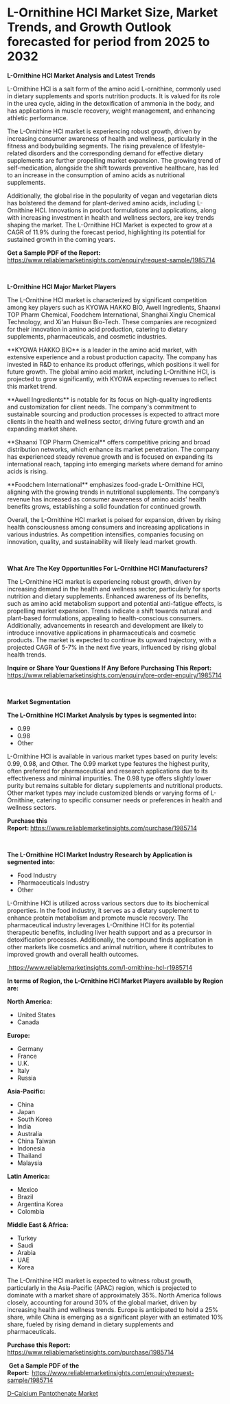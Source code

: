 <p><h1>L-Ornithine HCl Market Size, Market Trends, and Growth Outlook forecasted for period from 2025 to 2032</h1></p><p><strong>L-Ornithine HCl Market Analysis and Latest Trends</strong></p>
<p><p>L-Ornithine HCl is a salt form of the amino acid L-ornithine, commonly used in dietary supplements and sports nutrition products. It is valued for its role in the urea cycle, aiding in the detoxification of ammonia in the body, and has applications in muscle recovery, weight management, and enhancing athletic performance.</p><p>The L-Ornithine HCl market is experiencing robust growth, driven by increasing consumer awareness of health and wellness, particularly in the fitness and bodybuilding segments. The rising prevalence of lifestyle-related disorders and the corresponding demand for effective dietary supplements are further propelling market expansion. The growing trend of self-medication, alongside the shift towards preventive healthcare, has led to an increase in the consumption of amino acids as nutritional supplements.</p><p>Additionally, the global rise in the popularity of vegan and vegetarian diets has bolstered the demand for plant-derived amino acids, including L-Ornithine HCl. Innovations in product formulations and applications, along with increasing investment in health and wellness sectors, are key trends shaping the market. The L-Ornithine HCl Market is expected to grow at a CAGR of 11.9% during the forecast period, highlighting its potential for sustained growth in the coming years.</p></p>
<p><strong>Get a Sample PDF of the Report:&nbsp;</strong> <a href="https://www.reliablemarketinsights.com/enquiry/request-sample/1985714?utm_campaign=2206&utm_medium=2&utm_source=Github&utm_content=ia&utm_term=04022025&utm_id=l-ornithine-hcl">https://www.reliablemarketinsights.com/enquiry/request-sample/1985714</a></p>
<p>&nbsp;</p>
<p><strong>L-Ornithine HCl Major Market Players</strong></p>
<p><p>The L-Ornithine HCl market is characterized by significant competition among key players such as KYOWA HAKKO BIO, Awell Ingredients, Shaanxi TOP Pharm Chemical, Foodchem International, Shanghai Xinglu Chemical Technology, and Xi'an Huisun Bio-Tech. These companies are recognized for their innovation in amino acid production, catering to dietary supplements, pharmaceuticals, and cosmetic industries.</p><p>**KYOWA HAKKO BIO** is a leader in the amino acid market, with extensive experience and a robust production capacity. The company has invested in R&D to enhance its product offerings, which positions it well for future growth. The global amino acid market, including L-Ornithine HCl, is projected to grow significantly, with KYOWA expecting revenues to reflect this market trend.</p><p>**Awell Ingredients** is notable for its focus on high-quality ingredients and customization for client needs. The company's commitment to sustainable sourcing and production processes is expected to attract more clients in the health and wellness sector, driving future growth and an expanding market share.</p><p>**Shaanxi TOP Pharm Chemical** offers competitive pricing and broad distribution networks, which enhance its market penetration. The company has experienced steady revenue growth and is focused on expanding its international reach, tapping into emerging markets where demand for amino acids is rising.</p><p>**Foodchem International** emphasizes food-grade L-Ornithine HCl, aligning with the growing trends in nutritional supplements. The company’s revenue has increased as consumer awareness of amino acids’ health benefits grows, establishing a solid foundation for continued growth.</p><p>Overall, the L-Ornithine HCl market is poised for expansion, driven by rising health consciousness among consumers and increasing applications in various industries. As competition intensifies, companies focusing on innovation, quality, and sustainability will likely lead market growth.</p></p>
<p>&nbsp;</p>
<p><strong>What Are The Key Opportunities For L-Ornithine HCl Manufacturers?</strong></p>
<p><p>The L-Ornithine HCl market is experiencing robust growth, driven by increasing demand in the health and wellness sector, particularly for sports nutrition and dietary supplements. Enhanced awareness of its benefits, such as amino acid metabolism support and potential anti-fatigue effects, is propelling market expansion. Trends indicate a shift towards natural and plant-based formulations, appealing to health-conscious consumers. Additionally, advancements in research and development are likely to introduce innovative applications in pharmaceuticals and cosmetic products. The market is expected to continue its upward trajectory, with a projected CAGR of 5-7% in the next five years, influenced by rising global health trends.</p></p>
<p><strong>Inquire or Share Your Questions If Any Before Purchasing This Report:</strong> <a href="https://www.reliablemarketinsights.com/enquiry/pre-order-enquiry/1985714?utm_campaign=2206&utm_medium=2&utm_source=Github&utm_content=ia&utm_term=04022025&utm_id=l-ornithine-hcl">https://www.reliablemarketinsights.com/enquiry/pre-order-enquiry/1985714</a></p>
<p>&nbsp;</p>
<p><strong>Market Segmentation</strong></p>
<p><strong>The L-Ornithine HCl Market Analysis by types is segmented into:</strong></p>
<p><ul><li>0.99</li><li>0.98</li><li>Other</li></ul></p>
<p><p>L-Ornithine HCl is available in various market types based on purity levels: 0.99, 0.98, and Other. The 0.99 market type features the highest purity, often preferred for pharmaceutical and research applications due to its effectiveness and minimal impurities. The 0.98 type offers slightly lower purity but remains suitable for dietary supplements and nutritional products. Other market types may include customized blends or varying forms of L-Ornithine, catering to specific consumer needs or preferences in health and wellness sectors.</p></p>
<p><strong>Purchase this Report:&nbsp;</strong><a href="https://www.reliablemarketinsights.com/purchase/1985714?utm_campaign=2206&utm_medium=2&utm_source=Github&utm_content=ia&utm_term=04022025&utm_id=l-ornithine-hcl">https://www.reliablemarketinsights.com/purchase/1985714</a></p>
<p>&nbsp;</p>
<p><strong>The L-Ornithine HCl Market Industry Research by Application is segmented into:</strong></p>
<p><ul><li>Food Industry</li><li>Pharmaceuticals Industry</li><li>Other</li></ul></p>
<p><p>L-Ornithine HCl is utilized across various sectors due to its biochemical properties. In the food industry, it serves as a dietary supplement to enhance protein metabolism and promote muscle recovery. The pharmaceutical industry leverages L-Ornithine HCl for its potential therapeutic benefits, including liver health support and as a precursor in detoxification processes. Additionally, the compound finds application in other markets like cosmetics and animal nutrition, where it contributes to improved growth and overall health outcomes.</p></p>
<p><a href="https://www.reliablemarketinsights.com/l-ornithine-hcl-r1985714?utm_campaign=2206&utm_medium=2&utm_source=Github&utm_content=ia&utm_term=04022025&utm_id=l-ornithine-hcl">&nbsp;https://www.reliablemarketinsights.com/l-ornithine-hcl-r1985714</a></p>
<p><strong>In terms of Region, the L-Ornithine HCl Market Players available by Region are:</strong></p>
<p>
    <p> <strong> North America: </strong>
        <ul>
            <li>United States</li>
            <li>Canada</li>
        </ul>
        </p> 
    <p> <strong> Europe: </strong>
        <ul>
            <li>Germany</li>
            <li>France</li>
            <li>U.K.</li>
            <li>Italy</li>
            <li>Russia</li>
        </ul>
        </p> 
    <p> <strong> Asia-Pacific: </strong>
        <ul>
            <li>China</li>
            <li>Japan</li>
            <li>South Korea</li>
            <li>India</li>
            <li>Australia</li>
            <li>China Taiwan</li>
            <li>Indonesia</li>
            <li>Thailand</li>
            <li>Malaysia</li>
        </ul>
        </p> 
    <p> <strong> Latin America: </strong>
        <ul>
            <li>Mexico</li>
            <li>Brazil</li>
            <li>Argentina Korea</li>
            <li>Colombia</li>
        </ul>
        </p> 
    <p> <strong> Middle East & Africa: </strong>
        <ul>
            <li>Turkey</li>
            <li>Saudi</li>
            <li>Arabia</li>
            <li>UAE</li>
            <li>Korea</li>
        </ul>
    </p>
    </p>
<p><p>The L-Ornithine HCl market is expected to witness robust growth, particularly in the Asia-Pacific (APAC) region, which is projected to dominate with a market share of approximately 35%. North America follows closely, accounting for around 30% of the global market, driven by increasing health and wellness trends. Europe is anticipated to hold a 25% share, while China is emerging as a significant player with an estimated 10% share, fueled by rising demand in dietary supplements and pharmaceuticals.</p></p>
<p><strong>Purchase this Report: </strong><a href="https://www.reliablemarketinsights.com/purchase/1985714?utm_campaign=2206&utm_medium=2&utm_source=Github&utm_content=ia&utm_term=04022025&utm_id=l-ornithine-hcl">https://www.reliablemarketinsights.com/purchase/1985714</a></p>
<p>&nbsp;<strong>Get a Sample PDF of the Report:&nbsp;&nbsp;</strong><a href="https://www.reliablemarketinsights.com/enquiry/request-sample/1985714?utm_campaign=2206&utm_medium=2&utm_source=Github&utm_content=ia&utm_term=04022025&utm_id=l-ornithine-hcl">https://www.reliablemarketinsights.com/enquiry/request-sample/1985714</a></p>
<p><strong></strong></p>
<p><p><a href="https://github.com/joannesouthgate/Market-Research-Report-List-5/blob/main/d-calcium-pantothenate-market.md?utm_campaign=2206&utm_medium=2&utm_source=Github&utm_content=ia&utm_term=04022025&utm_id=l-ornithine-hcl">D-Calcium Pantothenate Market</a></p></p>